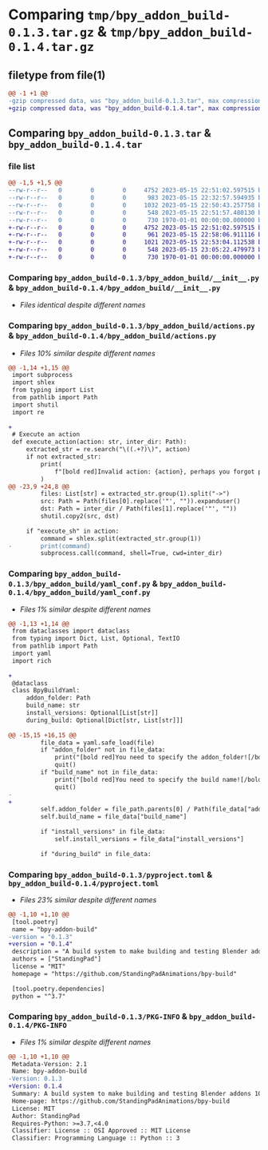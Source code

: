 # Comparing `tmp/bpy_addon_build-0.1.3.tar.gz` & `tmp/bpy_addon_build-0.1.4.tar.gz`

## filetype from file(1)

```diff
@@ -1 +1 @@
-gzip compressed data, was "bpy_addon_build-0.1.3.tar", max compression
+gzip compressed data, was "bpy_addon_build-0.1.4.tar", max compression
```

## Comparing `bpy_addon_build-0.1.3.tar` & `bpy_addon_build-0.1.4.tar`

### file list

```diff
@@ -1,5 +1,5 @@
--rw-r--r--   0        0        0     4752 2023-05-15 22:51:02.597515 bpy_addon_build-0.1.3/bpy_addon_build/__init__.py
--rw-r--r--   0        0        0      983 2023-05-15 22:32:57.594935 bpy_addon_build-0.1.3/bpy_addon_build/actions.py
--rw-r--r--   0        0        0     1032 2023-05-15 22:50:43.257758 bpy_addon_build-0.1.3/bpy_addon_build/yaml_conf.py
--rw-r--r--   0        0        0      548 2023-05-15 22:51:57.480130 bpy_addon_build-0.1.3/pyproject.toml
--rw-r--r--   0        0        0      730 1970-01-01 00:00:00.000000 bpy_addon_build-0.1.3/PKG-INFO
+-rw-r--r--   0        0        0     4752 2023-05-15 22:51:02.597515 bpy_addon_build-0.1.4/bpy_addon_build/__init__.py
+-rw-r--r--   0        0        0      961 2023-05-15 22:58:06.911116 bpy_addon_build-0.1.4/bpy_addon_build/actions.py
+-rw-r--r--   0        0        0     1021 2023-05-15 22:53:04.112538 bpy_addon_build-0.1.4/bpy_addon_build/yaml_conf.py
+-rw-r--r--   0        0        0      548 2023-05-15 23:05:22.479973 bpy_addon_build-0.1.4/pyproject.toml
+-rw-r--r--   0        0        0      730 1970-01-01 00:00:00.000000 bpy_addon_build-0.1.4/PKG-INFO
```

### Comparing `bpy_addon_build-0.1.3/bpy_addon_build/__init__.py` & `bpy_addon_build-0.1.4/bpy_addon_build/__init__.py`

 * *Files identical despite different names*

### Comparing `bpy_addon_build-0.1.3/bpy_addon_build/actions.py` & `bpy_addon_build-0.1.4/bpy_addon_build/actions.py`

 * *Files 10% similar despite different names*

```diff
@@ -1,14 +1,15 @@
 import subprocess
 import shlex
 from typing import List
 from pathlib import Path
 import shutil
 import re
 
+
 # Execute an action
 def execute_action(action: str, inter_dir: Path):
     extracted_str = re.search("\((.+?)\)", action)
     if not extracted_str:
         print(
             f"[bold red]Invalid action: {action}, perhaps you forgot parenthesis?[/bold red]"
         )
@@ -23,9 +24,8 @@
         files: List[str] = extracted_str.group(1).split("->")
         src: Path = Path(files[0].replace('"', "")).expanduser()
         dst: Path = inter_dir / Path(files[1].replace('"', ""))
         shutil.copy2(src, dst)
 
     if "execute_sh" in action:
         command = shlex.split(extracted_str.group(1))
-        print(command)
         subprocess.call(command, shell=True, cwd=inter_dir)
```

### Comparing `bpy_addon_build-0.1.3/bpy_addon_build/yaml_conf.py` & `bpy_addon_build-0.1.4/bpy_addon_build/yaml_conf.py`

 * *Files 1% similar despite different names*

```diff
@@ -1,13 +1,14 @@
 from dataclasses import dataclass
 from typing import Dict, List, Optional, TextIO
 from pathlib import Path
 import yaml
 import rich
 
+
 @dataclass
 class BpyBuildYaml:
     addon_folder: Path
     build_name: str
     install_versions: Optional[List[str]]
     during_build: Optional[Dict[str, List[str]]]
 
@@ -15,15 +16,15 @@
         file_data = yaml.safe_load(file)
         if "addon_folder" not in file_data:
             print("[bold red]You need to specify the addon_folder![/bold red]")
             quit()
         if "build_name" not in file_data:
             print("[bold red]You need to specify the build name![/bold red]")
             quit()
-            
+
         self.addon_folder = file_path.parents[0] / Path(file_data["addon_folder"])
         self.build_name = file_data["build_name"]
 
         if "install_versions" in file_data:
             self.install_versions = file_data["install_versions"]
 
         if "during_build" in file_data:
```

### Comparing `bpy_addon_build-0.1.3/pyproject.toml` & `bpy_addon_build-0.1.4/pyproject.toml`

 * *Files 23% similar despite different names*

```diff
@@ -1,10 +1,10 @@
 [tool.poetry]
 name = "bpy-addon-build"
-version = "0.1.3"
+version = "0.1.4"
 description = "A build system to make building and testing Blender addons 10 times easier"
 authors = ["StandingPad"]
 license = "MIT"
 homepage = "https://github.com/StandingPadAnimations/bpy-build"
 
 [tool.poetry.dependencies]
 python = "^3.7"
```

### Comparing `bpy_addon_build-0.1.3/PKG-INFO` & `bpy_addon_build-0.1.4/PKG-INFO`

 * *Files 1% similar despite different names*

```diff
@@ -1,10 +1,10 @@
 Metadata-Version: 2.1
 Name: bpy-addon-build
-Version: 0.1.3
+Version: 0.1.4
 Summary: A build system to make building and testing Blender addons 10 times easier
 Home-page: https://github.com/StandingPadAnimations/bpy-build
 License: MIT
 Author: StandingPad
 Requires-Python: >=3.7,<4.0
 Classifier: License :: OSI Approved :: MIT License
 Classifier: Programming Language :: Python :: 3
```

